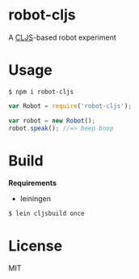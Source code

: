 # robot-cljs

A [CLJS](https://github.com/clojure/clojurescript/tree/r2234)-based robot experiment

# Usage

```shell
$ npm i robot-cljs
```

```js
var Robot = require('robot-cljs');

var robot = new Robot();
robot.speak(); //=> beep boop
```

# Build

__Requirements__
  - leiningen

```shell
$ lein cljsbuild once
```

# License

MIT
